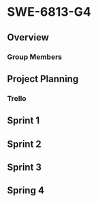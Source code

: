 # SWE-6813-G4
## Overview
### Group Members
## Project Planning
### Trello
## Sprint 1 
## Sprint 2
## Sprint 3
## Spring 4
